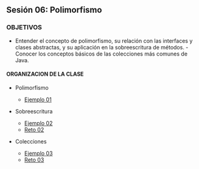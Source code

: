 ## Sesión 06: Polimorfismo

### OBJETIVOS 

- Entender el concepto de polimorfismo, su relación con las interfaces y clases abstractas, y su aplicación en la sobreescritura de métodos.
-Conocer los conceptos básicos de las colecciones más comunes de Java.

#### ORGANIZACION DE LA CLASE 

- Polimorfismo
	- [Ejemplo 01](Ejemplo-01)

- Sobreescritura
	- [Ejemplo 02](Ejemplo-02)
	- [Reto 02](Reto-02)
	
- Colecciones
	- [Ejemplo 03](Ejemplo-03)
	- [Reto 03](Reto-03)
